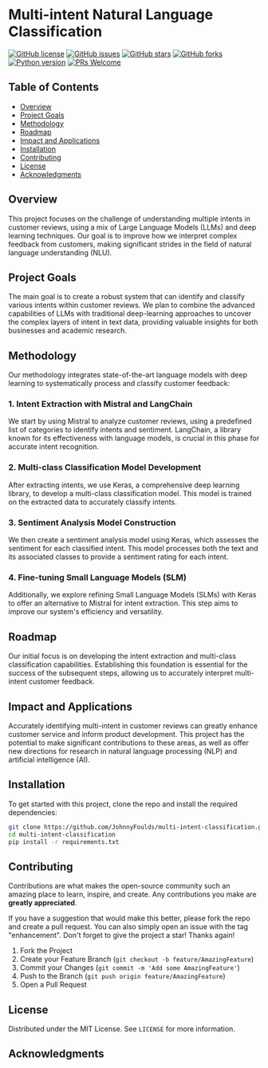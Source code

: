 # Multi-intent Natural Language Classification

[![GitHub license](https://img.shields.io/github/license/JohnnyFoulds/multi-intent-classification)](https://github.com/JohnnyFoulds/multi-intent-classification/blob/master/LICENSE)
[![GitHub issues](https://img.shields.io/github/issues/JohnnyFoulds/multi-intent-classification)](https://github.com/JohnnyFoulds/multi-intent-classification/issues)
[![GitHub stars](https://img.shields.io/github/stars/JohnnyFoulds/multi-intent-classification)](https://github.com/JohnnyFoulds/multi-intent-classification/stargazers)
[![GitHub forks](https://img.shields.io/github/forks/JohnnyFoulds/multi-intent-classification)](https://github.com/JohnnyFoulds/multi-intent-classification/network)
[![Python version](https://img.shields.io/badge/python-3.10%2B-blue.svg)](https://www.python.org/downloads/release/python-370/)
[![PRs Welcome](https://img.shields.io/badge/PRs-welcome-brightgreen.svg)](http://makeapullrequest.com)

## Table of Contents
- [Overview](#overview)
- [Project Goals](#project-goals)
- [Methodology](#methodology)
- [Roadmap](#roadmap)
- [Impact and Applications](#impact-and-applications)
- [Installation](#installation)
- [Contributing](#contributing)
- [License](#license)
- [Acknowledgments](#acknowledgments)

## Overview

This project focuses on the challenge of understanding multiple intents in customer reviews, using a mix of Large Language Models (LLMs) and deep learning techniques. Our goal is to improve how we interpret complex feedback from customers, making significant strides in the field of natural language understanding (NLU).

## Project Goals

The main goal is to create a robust system that can identify and classify various intents within customer reviews. We plan to combine the advanced capabilities of LLMs with traditional deep-learning approaches to uncover the complex layers of intent in text data, providing valuable insights for both businesses and academic research.

## Methodology

Our methodology integrates state-of-the-art language models with deep learning to systematically process and classify customer feedback:

### 1. Intent Extraction with Mistral and LangChain

We start by using Mistral to analyze customer reviews, using a predefined list of categories to identify intents and sentiment. LangChain, a library known for its effectiveness with language models, is crucial in this phase for accurate intent recognition.

### 2. Multi-class Classification Model Development

After extracting intents, we use Keras, a comprehensive deep learning library, to develop a multi-class classification model. This model is trained on the extracted data to accurately classify intents.

### 3. Sentiment Analysis Model Construction

We then create a sentiment analysis model using Keras, which assesses the sentiment for each classified intent. This model processes both the text and its associated classes to provide a sentiment rating for each intent.

### 4. Fine-tuning Small Language Models (SLM)

Additionally, we explore refining Small Language Models (SLMs) with Keras to offer an alternative to Mistral for intent extraction. This step aims to improve our system's efficiency and versatility.

## Roadmap

Our initial focus is on developing the intent extraction and multi-class classification capabilities. Establishing this foundation is essential for the success of the subsequent steps, allowing us to accurately interpret multi-intent customer feedback.

## Impact and Applications

Accurately identifying multi-intent in customer reviews can greatly enhance customer service and inform product development. This project has the potential to make significant contributions to these areas, as well as offer new directions for research in natural language processing (NLP) and artificial intelligence (AI).

## Installation

To get started with this project, clone the repo and install the required dependencies:

```bash
git clone https://github.com/JohnnyFoulds/multi-intent-classification.git
cd multi-intent-classification
pip install -r requirements.txt
```

## Contributing

Contributions are what makes the open-source community such an amazing place to learn, inspire, and create. Any contributions you make are **greatly appreciated**.

If you have a suggestion that would make this better, please fork the repo and create a pull request. You can also simply open an issue with the tag "enhancement".
Don't forget to give the project a star! Thanks again!

1. Fork the Project
2. Create your Feature Branch (`git checkout -b feature/AmazingFeature`)
3. Commit your Changes (`git commit -m 'Add some AmazingFeature'`)
4. Push to the Branch (`git push origin feature/AmazingFeature`)
5. Open a Pull Request

## License

Distributed under the MIT License. See `LICENSE` for more information.

## Acknowledgments


